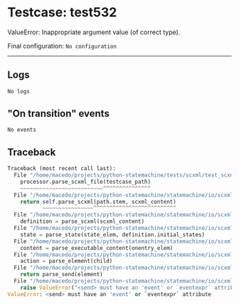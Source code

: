 # Testcase: test532

ValueError: Inappropriate argument value (of correct type).

Final configuration: `No configuration`

---

## Logs
```py
No logs
```

## "On transition" events
```py
No events
```

## Traceback
```py
Traceback (most recent call last):
  File "/home/macedo/projects/python-statemachine/tests/scxml/test_scxml_cases.py", line 114, in test_scxml_usecase
    processor.parse_scxml_file(testcase_path)
    ~~~~~~~~~~~~~~~~~~~~~~~~~~^^^^^^^^^^^^^^^
  File "/home/macedo/projects/python-statemachine/statemachine/io/scxml/processor.py", line 30, in parse_scxml_file
    return self.parse_scxml(path.stem, scxml_content)
           ~~~~~~~~~~~~~~~~^^^^^^^^^^^^^^^^^^^^^^^^^^
  File "/home/macedo/projects/python-statemachine/statemachine/io/scxml/processor.py", line 33, in parse_scxml
    definition = parse_scxml(scxml_content)
  File "/home/macedo/projects/python-statemachine/statemachine/io/scxml/parser.py", line 62, in parse_scxml
    state = parse_state(state_elem, definition.initial_states)
  File "/home/macedo/projects/python-statemachine/statemachine/io/scxml/parser.py", line 119, in parse_state
    content = parse_executable_content(onentry_elem)
  File "/home/macedo/projects/python-statemachine/statemachine/io/scxml/parser.py", line 176, in parse_executable_content
    action = parse_element(child)
  File "/home/macedo/projects/python-statemachine/statemachine/io/scxml/parser.py", line 193, in parse_element
    return parse_send(element)
  File "/home/macedo/projects/python-statemachine/statemachine/io/scxml/parser.py", line 264, in parse_send
    raise ValueError("<send> must have an 'event' or `eventexpr` attribute")
ValueError: <send> must have an 'event' or `eventexpr` attribute

```
